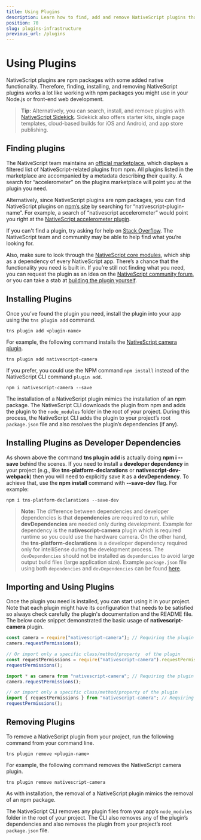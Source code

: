```yaml
---
title: Using Plugins
description: Learn how to find, add and remove NativeScript plugins that provide native device and platform capabilities missing in the core NativeScript modules
position: 70
slug: plugins-infrastructure
previous_url: /plugins
---
```


# Using Plugins

NativeScript plugins are npm packages with some added native functionality. Therefore, finding, installing, and removing NativeScript plugins works a lot like working with npm packages you might use in your Node.js or front-end web development.

> **Tip:** Alternatively, you can search, install, and remove plugins with [NativeScript Sidekick](https://www.nativescript.org/nativescript-sidekick). Sidekick also offers starter kits, single page templates, cloud-based builds for iOS and Android, and app store publishing.

## Finding plugins

The NativeScript team maintains an [official marketplace](http://market.nativescript.org/), which displays a filtered list of NativeScript-related plugins from npm. All plugins listed in the marketplace are accompanied by a metadata describing their quality. A search for “accelerometer” on the plugins marketplace will point you at the plugin you need.

Alternatively, since NativeScript plugins are npm packages, you can find NativeScript plugins on [npm’s site](https://www.npmjs.com/) by searching for “nativescript-plugin-name”. For example, a search of “nativescript accelerometer” would point you right at the [NativeScript accelerometer plugin](https://www.npmjs.com/package/nativescript-accelerometer).

If you can't find a plugin, try asking for help on [Stack Overflow](https://stackoverflow.com/questions/tagged/nativescript). The NativeScript team and community may be able to help find what you’re looking for.

Also, make sure to look through the [NativeScript core modules](https://docs.nativescript.org/core-concepts/modules), which ship as a dependency of every NativeScript app. There’s a chance that the functionality you need is built in. If you’re still not finding what you need, you can request the plugin as an idea on the [NativeScript community forum](https://discourse.nativescript.org/c/plugins), or you can take a stab at [building the plugin yourself](/plugins/building-plugins/).

## Installing Plugins

Once you’ve found the plugin you need, install the plugin into your app using the `tns plugin add` command.

```Node
tns plugin add <plugin-name>

```

For example, the following command installs the [NativeScript camera plugin](http://market.nativescript.org/plugins/nativescript-camera).

```Node
tns plugin add nativescript-camera
```

If you prefer, you could use the NPM command `npm install` instead of the NativeScript CLI command `plugin add`.

```Node
npm i nativescript-camera --save
```

The installation of a NativeScript plugin mimics the installation of an npm package. The NativeScript CLI downloads the plugin from npm and adds the plugin to the `node_modules` folder in the root of your project. During this process, the NativeScript CLI adds the plugin to your project’s root `package.json` file and also resolves the plugin’s dependencies (if any).


## Installing Plugins as Developer Dependencies

As shown above the command **tns plugin add <plugin-name>** is actually doing **npm i <plugin-name> --save** behind the scenes. If you need to install a **developer dependency** in your project (e.g., like **tns-platform-declarations** or **nativescript-dev-webpack**) then you will need to explicitly save it as a **devDependency**. To achieve that, use the **npm install** command with **--save-dev** flag. For example:
```Shell
npm i tns-platform-declarations --save-dev
```

> **Note:** The difference between dependencies and developer dependencies is that **dependencies** are required to run, while **devDependencies** are needed only during development. Example for dependency is the **nativescript-camera** plugin which is required runtime so you could use the hardware camera. On the other hand, the **tns-platform-declarations** is a developer dependency required only for intelliSense during the development process. The `devDependencies` should not be installed as `dependencies` to avoid large output build files (large application size). Example `package.json` file using both `dependencies` and `devDependencies` can be found [here](https://github.com/NativeScript/nativescript-sdk-examples-js/blob/master/package.json#L31-L44).

## Importing and Using Plugins 

Once the plugin you need is installed, you can start using it in your project. Note that each plugin might have its configuration that needs to be satisfied so always check carefully the plugin's documentation and the README file. The below code snippet demonstrated the basic usage of **nativescript-camera** plugin.

```JavaScript
const camera = require("nativescript-camera"); // Requiring the plugin module 
camera.requestPermissions();

// Or import only a specific class/method/property  of the plugin
const requestPermissions = require("nativescript-camera").requestPermissions; // Requiring the needed code
requestPermissions();
```
```TypeScript
import * as camera from "nativescript-camera"; // Requiring the plugin module 
camera.requestPermissions();

// or import only a specific class/method/property of the plugin
import { requestPermissions } from "nativescript-camera"; // Requiring only the needed code
requestPermissions();
```

## Removing Plugins

To remove a NativeScript plugin from your project, run the following command from your command line.

```
tns plugin remove <plugin-name>
```

For example, the following command removes the NativeScript camera plugin.

```
tns plugin remove nativescript-camera
```

As with installation, the removal of a NativeScript plugin mimics the removal of an npm package.

The NativeScript CLI removes any plugin files from your app’s `node_modules` folder in the root of your project. The CLI also removes any of the plugin’s dependencies and also removes the plugin from your project’s root `package.json` file.
